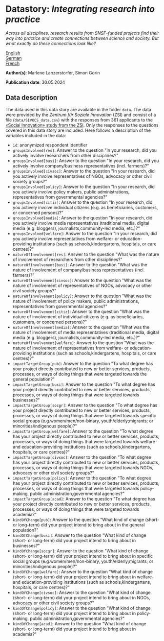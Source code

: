 # Datastory: *Integrating research into practice*

*Across all disciplines, research results from SNSF-funded projects find their way into practice and create connections between science and society. But what exactly do these connections look like?*

[English](https://data.snf.ch/stories/social-innovations-en.html)\
[German](https://data.snf.ch/stories/soziale-innovationen-de.html)\
[French](https://data.snf.ch/stories/innovations-sociales-fr.html)

**Author(s)**: Marlene Lanzerstorfer, Simon Gorin

**Publication date**: 30.05.2024

## Data description

The data used in this data story are available in the folder `data`. The data were provided by the *Zentrum für Soziale Innovation* (ZSI) and consist of a file (`data/SIVOCS_data.csv`) with the responses from 361 applicants to the [«Social Innovation» study from the ZSI](https://zenodo.org/records/7756474). Only the responses to the questions covered in this data story are included. Here follows a description of the variables included in the data:

-   `id`: anonymized respondent identifier
-   `groupsInvolved[res]`: Answer to the question "In your research, did you actively involve researchers from other disciplines?"
-   `groupsInvolved[busi]`: Answer to the question "In your research, did you actively involve company/business representatives (incl. farmers)?"
-   `groupsInvolved[civsoc]`: Answer to the question "In your research, did you actively involve representatives of NGOs, advocacy or other civil society groups?"
-   `groupsInvolved[policy]`: Answer to the question "In your research, did you actively involve policy makers, public administrations, representatives from governmental agencies?"
-   `groupsInvolved[citiz]`: Answer to the question "In your research, did you actively involve individual citizens (e.g. as beneficiaries, customers, or concerned persons)?"
-   `groupsInvolved[media]`: Answer to the question "In your research, did you actively involve media representatives (traditional media, digital media (e.g. bloggers), journalists,community-led media, etc.)?"
-   `groupsInvolved[welfare]`: Answer to the question "In your research, did you actively involve representatives from welfare- or education-providing institutions (such as schools,kindergartens, hospitals, or care centres)?"
-   `natureOfInvolvement[res]`: Answer to the question "What was the nature of involvement of researchers from other disciplines?"
-   `natureOfInvolvement[busi]`: Answer to the question "What was the nature of involvement of company/business representatives (incl. farmers)?"
-   `natureOfInvolvement[civsoc]`: Answer to the question "What was the nature of involvement of representatives of NGOs, advocacy or other civil society groups?"
-   `natureOfInvolvement[policy]`: Answer to the question "What was the nature of involvement of policy makers, public administrations, representatives from governmental agencies?"
-   `natureOfInvolvement[citiz]`: Answer to the question "What was the nature of involvement of individual citizens (e.g. as beneficiaries, customers, or concerned persons)?"
-   `natureOfInvolvement[media]`: Answer to the question "What was the nature of involvement of media representatives (traditional media, digital media (e.g. bloggers), journalists,community-led media, etc.)?"
-   `natureOfInvolvement[welfare]`: Answer to the question "What was the nature of involvement of representatives from welfare- or education-providing institutions (such as schools,kindergartens, hospitals, or care centres)?"
-   `impactTargetGroup[pub]`: Answer to the question "To what degree has your project directly contributed to new or better services, products, processes, or ways of doing things that were targeted towards the general population?"
-   `impactTargetGroup[busi]`: Answer to the question "To what degree has your project directly contributed to new or better services, products, processes, or ways of doing things that were targeted towards businesses?"
-   `impactTargetGroup[socgr]`: Answer to the question "To what degree has your project directly contributed to new or better services, products, processes, or ways of doing things that were targeted towards specific social groups (e.g.women/men/non-binary, youth/elderly;migrants; or minorities/indigenous people)?"
-   `impactTargetGroup[welfare]`: Answer to the question "To what degree has your project directly contributed to new or better services, products, processes, or ways of doing things that were targeted towards welfare- and education-providing institutions (such as schools,kindergartens, hospitals, or care centres)?"
-   `impactTargetGroup[civsoc]`: Answer to the question "To what degree has your project directly contributed to new or better services, products, processes, or ways of doing things that were targeted towards NGOs, advocacy or other civil society groups?"
-   `impactTargetGroup[policy]`: Answer to the question "To what degree has your project directly contributed to new or better services, products, processes, or ways of doing things that were targeted towards policy-making, public administration,governmental agencies?"
-   `impactTargetGroup[acad]`: Answer to the question "To what degree has your project directly contributed to new or better services, products, processes, or ways of doing things that were targeted towards academia?"
-   `kindOfChange[pub]`: Answer to the question "What kind of change (short- or long-term) did your project intend to bring about in the general population?"
-   `kindOfChange[busi]`: Answer to the question "What kind of change (short- or long-term) did your project intend to bring about in businesses?"
-   `kindOfChange[socgr]`: Answer to the question "What kind of change (short- or long-term) did your project intend to bring about in specific social groups (e.g.women/men/non-binary, youth/elderly;migrants; or minorities/indigenous people)?"
-   `kindOfChange[welfare]`: Answer to the question "What kind of change (short- or long-term) did your project intend to bring about in welfare- and education-providing institutions (such as schools,kindergartens, hospitals, or care centres)?"
-   `kindOfChange[civsoc]`: Answer to the question "What kind of change (short- or long-term) did your project intend to bring about in NGOs, advocacy or other civil society groups?"
-   `kindOfChange[policy]`: Answer to the question "What kind of change (short- or long-term) did your project intend to bring about in policy-making, public administration,governmental agencies?"
-   `kindOfChange[acad]`: Answer to the question "What kind of change (short- or long-term) did your project intend to bring about in academia?"

